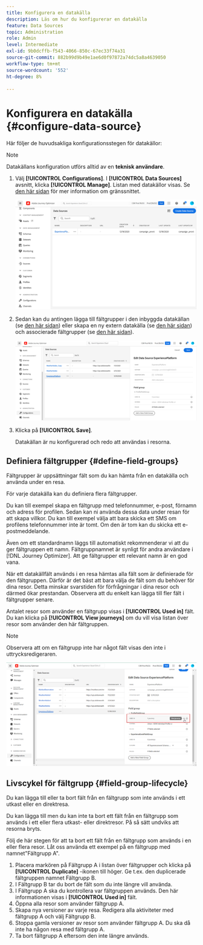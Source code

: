 ```yaml
---
title: Konfigurera en datakälla
description: Läs om hur du konfigurerar en datakälla
feature: Data Sources
topic: Administration
role: Admin
level: Intermediate
exl-id: 9b0dcffb-f543-4066-850c-67ec33f74a31
source-git-commit: 882b99d9b49e1ae6d0f97872a74dc5a8a4639050
workflow-type: tm+mt
source-wordcount: '552'
ht-degree: 8%

---
```


# Konfigurera en datakälla {#configure-data-source}

Här följer de huvudsakliga konfigurationsstegen för datakällor:

>[!NOTE]
>
>Datakällans konfiguration utförs alltid av en **teknisk användare**.

1. Välj **[!UICONTROL Configurations]**. I  **[!UICONTROL Data Sources]** avsnitt, klicka **[!UICONTROL Manage]**. Listan med datakällor visas. Se [den här sidan](../start/user-interface.md) för mer information om gränssnittet.

   ![](assets/journey18.png)

1. Sedan kan du antingen lägga till fältgrupper i den inbyggda datakällan (se [den här sidan](../datasource/adobe-experience-platform-data-source.md)) eller skapa en ny extern datakälla (se [den här sidan](../datasource/external-data-sources.md)) och associerade fältgrupper (se [den här sidan](../datasource/configure-data-sources.md#define-field-groups)).

   ![](assets/journey23.png)

1. Klicka på **[!UICONTROL Save]**.

   Datakällan är nu konfigurerad och redo att användas i resorna.

## Definiera fältgrupper {#define-field-groups}

Fältgrupper är uppsättningar fält som du kan hämta från en datakälla och använda under en resa.

För varje datakälla kan du definiera flera fältgrupper.

Du kan till exempel skapa en fältgrupp med telefonnummer, e-post, förnamn och adress för profilen. Sedan kan ni använda dessa data under resan för att skapa villkor. Du kan till exempel välja att bara skicka ett SMS om profilens telefonnummer inte är tomt. Om den är tom kan du skicka ett e-postmeddelande.

Även om ett standardnamn läggs till automatiskt rekommenderar vi att du ger fältgruppen ett namn. Fältgruppnamnet är synligt för andra användare i [!DNL Journey Optimizer]. Att ge fältgrupper ett relevant namn är en god vana.

När ett datakällfält används i en resa hämtas alla fält som är definierade för den fältgruppen. Därför är det bäst att bara välja de fält som du behöver för dina resor. Detta minskar svarstiden för förfrågningar i dina resor och därmed ökar prestandan. Observera att du enkelt kan lägga till fler fält i fältgrupper senare.

Antalet resor som använder en fältgrupp visas i **[!UICONTROL Used in]** fält. Du kan klicka på **[!UICONTROL View journeys]** om du vill visa listan över resor som använder den här fältgruppen.

>[!NOTE]
>
>Observera att om en fältgrupp inte har något fält visas den inte i uttrycksredigeraren.

![](assets/journey3bis.png)

## Livscykel för fältgrupp {#field-group-lifecycle}

Du kan lägga till eller ta bort fält från en fältgrupp som inte används i ett utkast eller en direktresa.

Du kan lägga till men du kan inte ta bort ett fält från en fältgrupp som används i ett eller flera utkast- eller direktresor. På så sätt undviks att resorna bryts.

Följ de här stegen för att ta bort ett fält från en fältgrupp som används i en eller flera resor. Låt oss använda ett exempel på en fältgrupp med namnet&quot;Fältgrupp A&quot;.

1. Placera markören på Fältgrupp A i listan över fältgrupper och klicka på **[!UICONTROL Duplicate]** -ikonen till höger. Ge t.ex. den duplicerade fältgruppen namnet Fältgrupp B.
1. I Fältgrupp B tar du bort de fält som du inte längre vill använda.
1. I Fältgrupp A ska du kontrollera var fältgruppen används. Den här informationen visas i **[!UICONTROL Used in]** fält.
1. Öppna alla resor som använder fältgrupp A.
1. Skapa nya versioner av varje resa. Redigera alla aktiviteter med fältgrupp A och välj Fältgrupp B.
1. Stoppa gamla versioner av resor som använder fältgrupp A. Du ska då inte ha någon resa med fältgrupp A.
1. Ta bort fältgrupp A eftersom den inte längre används.
